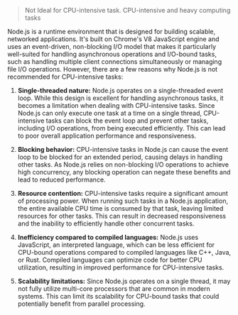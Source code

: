 > Not Ideal for CPU-intensive task. CPU-intensive and heavy computing tasks

Node.js is a runtime environment that is designed for building scalable, networked applications. It's built on Chrome's V8 JavaScript engine and uses an event-driven, non-blocking I/O model that makes it particularly well-suited for handling asynchronous operations and I/O-bound tasks, such as handling multiple client connections simultaneously or managing file I/O operations. However, there are a few reasons why Node.js is not recommended for CPU-intensive tasks:

1. **Single-threaded nature:** Node.js operates on a single-threaded event loop. While this design is excellent for handling asynchronous tasks, it becomes a limitation when dealing with CPU-intensive tasks. Since Node.js can only execute one task at a time on a single thread, CPU-intensive tasks can block the event loop and prevent other tasks, including I/O operations, from being executed efficiently. This can lead to poor overall application performance and responsiveness.

2. **Blocking behavior:** CPU-intensive tasks in Node.js can cause the event loop to be blocked for an extended period, causing delays in handling other tasks. As Node.js relies on non-blocking I/O operations to achieve high concurrency, any blocking operation can negate these benefits and lead to reduced performance.

3. **Resource contention:** CPU-intensive tasks require a significant amount of processing power. When running such tasks in a Node.js application, the entire available CPU time is consumed by that task, leaving limited resources for other tasks. This can result in decreased responsiveness and the inability to efficiently handle other concurrent tasks.

4. **Inefficiency compared to compiled languages:** Node.js uses JavaScript, an interpreted language, which can be less efficient for CPU-bound operations compared to compiled languages like C++, Java, or Rust. Compiled languages can optimize code for better CPU utilization, resulting in improved performance for CPU-intensive tasks.

5. **Scalability limitations:** Since Node.js operates on a single thread, it may not fully utilize multi-core processors that are common in modern systems. This can limit its scalability for CPU-bound tasks that could potentially benefit from parallel processing.
